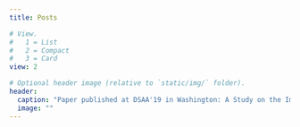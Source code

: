 ```yaml
---
title: Posts

# View.
#   1 = List
#   2 = Compact
#   3 = Card
view: 2

# Optional header image (relative to `static/img/` folder).
header:
  caption: "Paper published at DSAA'19 in Washington: A Study on the Impact of Data Characteristics in Imbalanced Regression Tasks"
  image: ""
---
```

